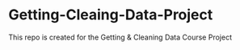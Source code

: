# Getting-Cleaing-Data-Project
This repo is created for the Getting &amp; Cleaning Data Course Project

